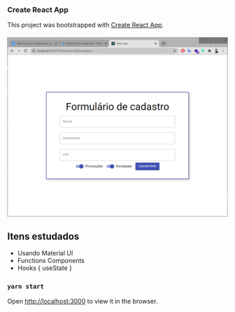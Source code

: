 ### Create React App

This project was bootstrapped with [Create React App](https://github.com/facebook/create-react-app).

<h4 align="center">
    <img alt="Forms" title="Forms" src="./public/Demonstração.png" width="750px" />
</h4>

## Itens estudados

- Usando Material UI
- Functions Components
- Hooks { useState }

### `yarn start`

Open [http://localhost:3000](http://localhost:3000) to view it in the browser.
